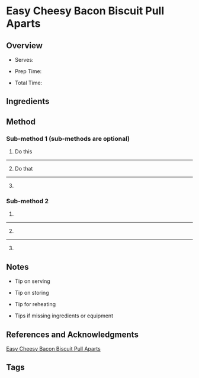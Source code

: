 # Easy Cheesy Bacon Biscuit Pull Aparts

## Overview

- Serves:

- Prep Time:

- Total Time:

## Ingredients



## Method

### Sub-method 1 (sub-methods are optional)

1. Do this
---
2. Do that
---
3.

### Sub-method 2

1.
---
2.
---
3.

## Notes

- Tip on serving

- Tip on storing

- Tip for reheating

- Tips if missing ingredients or equipment

## References and Acknowledgments

[Easy Cheesy Bacon Biscuit Pull Aparts](http://picky-palate.com/2011/02/28/easy-cheesy-bacon-biscuit-pull-aparts/)

## Tags


